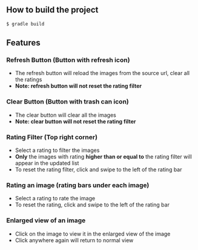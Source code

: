 ## How to build the project
```bash
$ gradle build
```

## Features

### Refresh Button (Button with refresh icon)
* The refresh button will reload the images from the source url, clear all the ratings
* **Note: refresh button will not reset the rating filter**

### Clear Button (Button with trash can icon)
* The clear button will clear all the images
* **Note: clear button will not reset the rating filter**

### Rating Filter (Top right corner)
* Select a rating to filter the images
* **Only** the images with rating **higher than or equal to** the rating filter will appear in the updated list
* To reset the rating filter, click and swipe to the left of the rating bar

### Rating an image (rating bars under each image)
* Select a rating to rate the image
* To reset the rating, click and swipe to the left of the rating bar

### Enlarged view of an image
* Click on the image to view it in the enlarged view of the image
* Click anywhere again will return to normal view